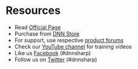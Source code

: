 # Resources


* Read [Official Page](http://www.dnnsharp.com/integrations/mailchimp)
* Purchase from [DNN Store](http://www.dnnsharp.com/DesktopModules/RegCore/Api.aspx?cmd=buy&product=MAILCHIMP)
* For support, use respective [product forums](http://www.dnnsharp.com/support) 
* Check our [YouTube channel](https://www.youtube.com/user/dnnsharp) for training videos
* Like us [Facebook](https://www.facebook.com/DnnSharp/) (#dnnsharp)
* Follow us on [Twitter](https://twitter.com/dnnsharp) (#dnnsharp)
